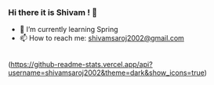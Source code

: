 ### Hi there it is Shivam ! 👋

- 🌱 I’m currently learning Spring
- 📫 How to reach me: shivamsaroj2002@gmail.com
<br><br>

(https://github-readme-stats.vercel.app/api?username=shivamsaroj2002&theme=dark&show_icons=true)

